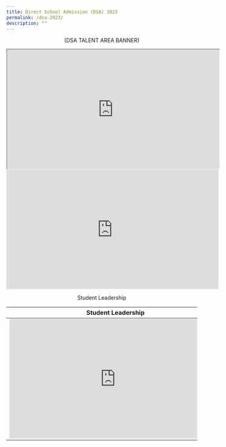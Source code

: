 ```yaml
---
title: Direct School Admission (DSA) 2023
permalink: /dsa-2023/
description: ""
---
```

(DSA TALENT AREA BANNER)

<iframe width="560" height="315" src="https://www.youtube.com/embed/VDS5KNyGbaI"></iframe>

<iframe width="560" height="315" src="https://www.youtube.com/embed/VDS5KNyGbaI" title="YouTube video player" frameborder="0" allow="accelerometer; autoplay; clipboard-write; encrypted-media; gyroscope; picture-in-picture; web-share" allowfullscreen></iframe>
<html>
<head>
<style>
p {text-align: center;}
</style>
</head>
<body>
<p>Student Leadership</p>
</body>
</html>

| Student Leadership | Malay Dance | Basketball |
| -------- | -------- | -------- |
| <iframe width="560" height="315" src="https://www.youtube.com/embed/18PJOpt-bxk" title="YouTube video player" frameborder="0" allow="accelerometer; autoplay; clipboard-write; encrypted-media; gyroscope; picture-in-picture; web-share" allowfullscreen></iframe>     | <iframe width="560" height="315" src="https://www.youtube.com/embed/VVhZRpTNxN0" title="YouTube video player" frameborder="0" allow="accelerometer; autoplay; clipboard-write; encrypted-media; gyroscope; picture-in-picture; web-share" allowfullscreen></iframe>      | <iframe width="560" height="315" src="https://www.youtube.com/embed/pzEQJ0he4TM" title="YouTube video player" frameborder="0" allow="accelerometer; autoplay; clipboard-write; encrypted-media; gyroscope; picture-in-picture; web-share" allowfullscreen></iframe>     |